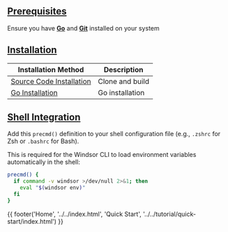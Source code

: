 
## [Prerequisites](#prerequisites)
Ensure you have **[Go](https://golang.org/doc/install)** and **[Git](https://git-scm.com/book/en/v2/Getting-Started-Installing-Git)** installed on your system

## [Installation](#installation)
| Installation Method          | Description         |
|------------------------------|---------------------|
| [Source Code Installation](./source-code-installation.md) | Clone and build        |
| [Go Installation](./go-installation.md)   | Go installation     |


## [Shell Integration](#shell-integration)

Add this `precmd()` definition to your shell configuration file (e.g., `.zshrc` for Zsh or `.bashrc` for Bash).

This is required for the Windsor CLI to load environment variables automatically in the shell:

```bash
precmd() {
  if command -v windsor >/dev/null 2>&1; then
    eval "$(windsor env)"
  fi
}
```

<div>
{{ footer('Home', '../../index.html', 'Quick Start', '../../tutorial/quick-start/index.html') }}
</div>

<script>
  document.getElementById('previousButton').addEventListener('click', function() {
    window.location.href = '../../index.html'; 
  });

  document.getElementById('nextButton').addEventListener('click', function() {
    window.location.href = '../../tutorial/quick-start/index.html'; 
  });
</script>
